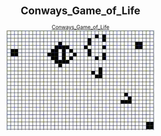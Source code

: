 
<h1 align="center">Conways_Game_of_Life</h1>

<p align="center">
  <a href="https://henrique11varela.github.io/Conways_Game_of_Life/">
    Conways_Game_of_Life <br>
    <img width="80%" src="https://github.com/henrique11varela/Conways_Game_of_Life/blob/main/game_of_life.gif">
  </a>
</p>
